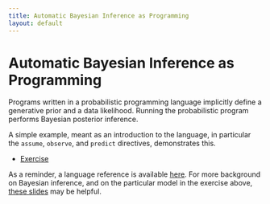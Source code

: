 ```yaml
---
title: Automatic Bayesian Inference as Programming
layout: default
---
```


# Automatic Bayesian Inference as Programming

Programs written in a probabilistic programming language implicitly define a generative prior and a data likelihood.
Running the probabilistic program performs Bayesian posterior inference.

A simple example, meant as an introduction to the language, in particular the `assume`, `observe`, and `predict` directives, demonstrates this.

 - [Exercise](questions.pdf)

As a reminder, a language reference is available [here]({{site.baseurl}}/language).
For more background on Bayesian inference, and on the particular model in the exercise above, [these slides](http://www.robots.ox.ac.uk/~fwood/teaching/W4240/Lectures/introduction/bayesian_inference.pdf) may be helpful.
